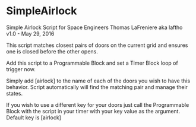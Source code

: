# SimpleAirlock
Simple Airlock Script for Space Engineers
Thomas LaFreniere aka laftho
v1.0 - May 29, 2016

This script matches closest pairs of doors on the 
current grid and ensures one is closed before the 
other opens.

Add this script to a Programmable Block and set a
Timer Block loop of trigger now.

Simply add [airlock] to the name of each of the 
doors you wish to have this behavior. Script 
automatically will find the matching pair and
manage their states.

If you wish to use a different key for your doors
just call the Programmable Block with the script
in your timer with your key value as the argument.
Default key is [airlock]
